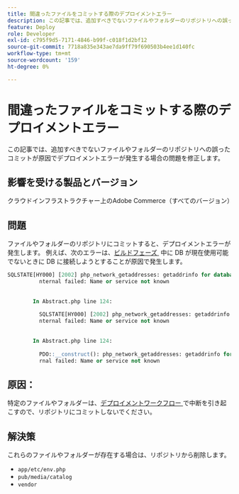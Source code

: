 ```yaml
---
title: 間違ったファイルをコミットする際のデプロイメントエラー
description: この記事では、追加すべきでないファイルやフォルダーのリポジトリへの誤ったコミットが原因でデプロイメントエラーが発生する場合の問題に対する解決策を説明します。
feature: Deploy
role: Developer
exl-id: c795f9d5-7171-4846-b99f-c018f1d2bf12
source-git-commit: 7718a835e343ae7da9ff79f690503b4ee1d140fc
workflow-type: tm+mt
source-wordcount: '159'
ht-degree: 0%

---
```


# 間違ったファイルをコミットする際のデプロイメントエラー

この記事では、追加すべきでないファイルやフォルダーのリポジトリへの誤ったコミットが原因でデプロイメントエラーが発生する場合の問題を修正します。

## 影響を受ける製品とバージョン

クラウドインフラストラクチャー上のAdobe Commerce（すべてのバージョン）

## 問題

ファイルやフォルダーのリポジトリにコミットすると、デプロイメントエラーが発生します。 例えば、次のエラーは、[&#x200B; ビルドフェーズ &#x200B;](https://experienceleague.adobe.com/docs/commerce-cloud-service/user-guide/develop/deploy/process.html?lang=ja#build-phase) 中に DB が現在使用可能でないときに DB に接続しようとすることが原因で発生します。

```SQL
SQLSTATE[HY000] [2002] php_network_getaddresses: getaddrinfo for database.i  
          nternal failed: Name or service not known                                    
                                                                                       
        
        In Abstract.php line 124:
                                                                                       
          SQLSTATE[HY000] [2002] php_network_getaddresses: getaddrinfo for database.i  
          nternal failed: Name or service not known                                    
                                                                                       
        
        In Abstract.php line 124:
                                                                                       
          PDO::__construct(): php_network_getaddresses: getaddrinfo for database.inte  
          rnal failed: Name or service not known       
```

## 原因：

特定のファイルやフォルダーは、[&#x200B; デプロイメントワークフロー &#x200B;](https://experienceleague.adobe.com/docs/commerce-cloud-service/user-guide/develop/deploy/process.html?lang=ja) で中断を引き起こすので、リポジトリにコミットしないでください。

## 解決策

これらのファイルやフォルダーが存在する場合は、リポジトリから削除します。

* `app/etc/env.php`
* `pub/media/catalog`
* `vendor`
